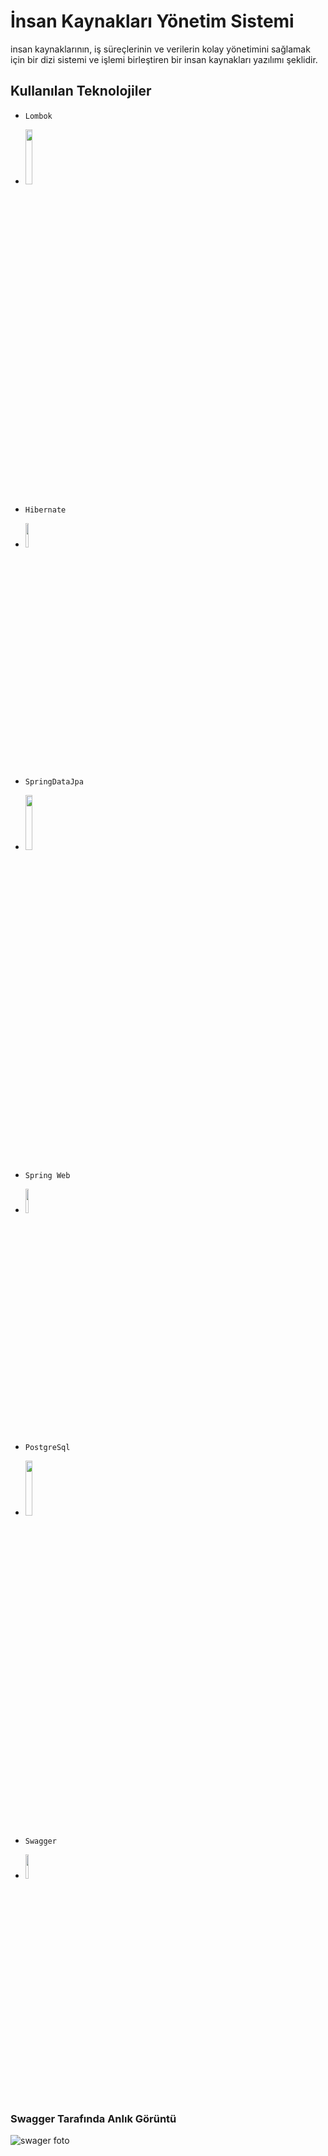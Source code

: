 # İnsan Kaynakları Yönetim Sistemi
insan kaynaklarının, iş süreçlerinin ve verilerin kolay yönetimini sağlamak için bir dizi sistemi ve işlemi birleştiren bir insan kaynakları yazılımı şeklidir.
## Kullanılan Teknolojiler 
- `Lombok`
- <img src="https://user-images.githubusercontent.com/74687192/120121939-ba5c1800-c1ae-11eb-8327-67e22b7c7664.png" width="15%" height="15%" />
- `Hibernate`
- <img src="https://user-images.githubusercontent.com/74687192/120121937-b9c38180-c1ae-11eb-8b7f-2e4ad3197598.jpg" width="10%" height="10%" />

- `SpringDataJpa`
- <img src="https://user-images.githubusercontent.com/74687192/120121942-bb8d4500-c1ae-11eb-8234-838d69081b18.png" width="15%" height="15%" />
- `Spring Web`
- <img src="https://user-images.githubusercontent.com/74687192/120121943-bb8d4500-c1ae-11eb-8a9d-f7afabafd3d6.png" width="10%" height="10%" />
- `PostgreSql`
- <img src="https://user-images.githubusercontent.com/74687192/120121946-bd570880-c1ae-11eb-9278-e159bbba8808.jpeg" width="15%" height="15%" />
- `Swagger`
- <img src="https://user-images.githubusercontent.com/74687192/120121941-baf4ae80-c1ae-11eb-86b1-5647438c8b4a.png" width="10%" height="10%" />

### Swagger Tarafında Anlık Görüntü

![swager foto](https://user-images.githubusercontent.com/74687192/120122286-7e29b700-c1b0-11eb-949b-c095b40786f8.PNG)




  
